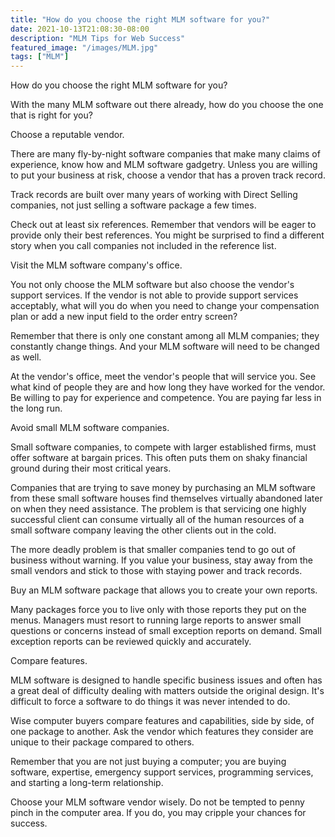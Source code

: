 ```yaml
---
title: "How do you choose the right MLM software for you?"
date: 2021-10-13T21:08:30-08:00
description: "MLM Tips for Web Success"
featured_image: "/images/MLM.jpg"
tags: ["MLM"]
---
```


How do you choose the right MLM software for you? 


With the many MLM software out there already, how do you choose the one that is right for you?

Choose a reputable vendor. 

There are many fly-by-night software companies that make many claims of experience, know how and MLM software gadgetry. Unless you are willing to put your business at risk, choose a vendor that has a proven track record. 

Track records are built over many years of working with Direct Selling companies, not just selling a software package a few times. 

Check out at least six references. Remember that vendors will be eager to provide only their best references. You might be surprised to find a different story when you call companies not included in the reference list.

Visit the MLM software company's office. 

You not only choose the MLM software but also choose the vendor's support services. If the vendor is not able to provide support services acceptably, what will you do when you need to change your compensation plan or add a new input field to the order entry screen? 

Remember that there is only one constant among all MLM companies; they constantly change things. And your MLM software will need to be changed as well.

At the vendor's office, meet the vendor's people that will service you. See what kind of people they are and how long they have worked for the vendor. Be willing to pay for experience and competence. You are paying far less in the long run. 

Avoid small MLM software companies. 

Small software companies, to compete with larger established firms, must offer software at bargain prices. This often puts them on shaky financial ground during their most critical years.
 
Companies that are trying to save money by purchasing an MLM software from these small software houses find themselves virtually abandoned later on when they need assistance. The problem is that servicing one highly successful client can consume virtually all of the human resources of a small software company leaving the other clients out in the cold. 

The more deadly problem is that smaller companies tend to go out of business without warning. If you value your business, stay away from the small vendors and stick to those with staying power and track records.

Buy an MLM software package that allows you to create your own reports. 

Many packages force you to live only with those reports they put on the menus. Managers must resort to running large reports to answer small questions or concerns instead of small exception reports on demand. Small exception reports can be reviewed quickly and accurately. 

Compare features.

MLM software is designed to handle specific business issues and often has a great deal of difficulty dealing with matters outside the original design. It's difficult to force a software to do things it was never intended to do. 

Wise computer buyers compare features and capabilities, side by side, of one package to another. Ask the vendor which features they consider are unique to their package compared to others. 

Remember that you are not just buying a computer; you are buying software, expertise, emergency support services, programming services, and starting a long-term relationship. 

Choose your MLM software vendor wisely. Do not be tempted to penny pinch in the computer area. If you do, you may cripple your chances for success. 


